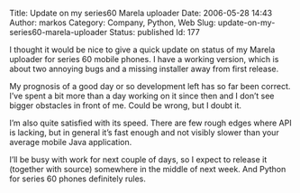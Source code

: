 Title: Update on my series60 Marela uploader
Date: 2006-05-28 14:43
Author: markos
Category: Company, Python, Web
Slug: update-on-my-series60-marela-uploader
Status: published
Id: 177

<html>
 <body>
  <div>
   <p>
    I thought it would be nice to give a quick update on status of my Marela uploader for series 60 mobile phones. I have a working version, which is about two annoying bugs and a missing installer away from first release.
   </p>
   <p>
    My prognosis of a good day or so development left has so far been correct. I’ve spent a bit more than a day working on it since then and I don’t see bigger obstacles in front of me. Could be wrong, but I doubt it.
   </p>
   <p>
    I’m also quite satisfied with its speed. There are few rough edges where API is lacking, but in general it’s fast enough and not visibly slower than your average mobile Java application.
   </p>
   <p>
    I’ll be busy with work for next couple of days, so I expect to release it (together with source) somewhere in the middle of next week. And Python for series 60 phones definitely rules.
   </p>
  </div>
 </body>
</html>